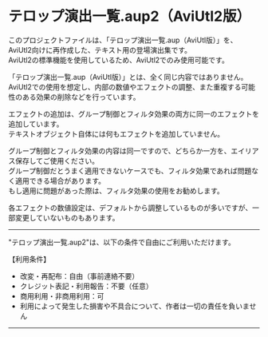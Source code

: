 # テロップ演出一覧.aup2（AviUtl2版）  

このプロジェクトファイルは、「テロップ演出一覧.aup（AviUtl版）」を、AviUtl2向けに再作成した、テキスト用の登場演出集です。  
AviUtl2の標準機能を使用しているため、AviUtl2でのみ使用可能です。  

「テロップ演出一覧.aup（AviUtl版）」とは、全く同じ内容ではありません。  
AviUtl2での使用を想定し、内部の数値やエフェクトの調整、また重複する可能性のある効果の削除などを行っています。  

エフェクトの追加は、グループ制御とフィルタ効果の両方に同一のエフェクトを追加しています。  
テキストオブジェクト自体には何もエフェクトを追加していません。  

グループ制御とフィルタ効果の内容は同一ですので、どちらか一方を、エイリアス保存してご使用ください。  
グループ制御だとうまく適用できないケースでも、フィルタ効果であれば問題なく適用できる場合があります。  
もし適用に問題があった際は、フィルタ効果の使用をお勧めします。  

各エフェクトの数値設定は、デフォルトから調整しているものが多いですが、一部変更していないものもあります。  

---

"テロップ演出一覧.aup2"は、以下の条件で自由にご利用いただけます。  

【利用条件】  
- 改変・再配布：自由（事前連絡不要）  
- クレジット表記・利用報告：不要（任意）  
- 商用利用・非商用利用：可  
- 利用によって発生した損害や不具合について、作者は一切の責任を負いません  

---
